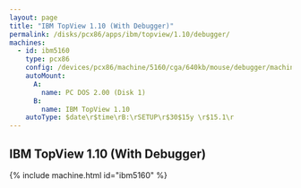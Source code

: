 ```yaml
---
layout: page
title: "IBM TopView 1.10 (With Debugger)"
permalink: /disks/pcx86/apps/ibm/topview/1.10/debugger/
machines:
  - id: ibm5160
    type: pcx86
    config: /devices/pcx86/machine/5160/cga/640kb/mouse/debugger/machine.xml
    autoMount:
      A:
        name: PC DOS 2.00 (Disk 1)
      B:
        name: IBM TopView 1.10
    autoType: $date\r$time\rB:\rSETUP\r$30$15y \r$15.1\r
---
```


IBM TopView 1.10 (With Debugger)
--------------------------------

{% include machine.html id="ibm5160" %}
